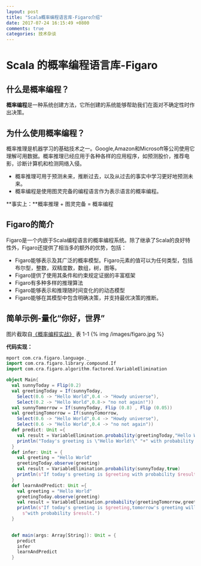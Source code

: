 ```yaml
---
layout: post
title: "Scala概率编程语言库-Figaro介绍"
date: 2017-07-24 16:15:49 +0800
comments: true
categories: 技术杂谈
---
```

# Scala 的概率编程语言库-Figaro

## 什么是概率编程？

**概率编程**是一种系统创建方法，它所创建的系统能够帮助我们在面对不确定性时作出决策。

## 为什么使用概率编程？

概率推理是机器学习的基础技术之一。Google,Amazon和Microsoft等公司使用它理解可用数据。概率推理已经应用于各种各样的应用程序，如预测股价，推荐电影，诊断计算机和检测网络入侵。

+ 概率推理可用于预测未来，推断过去，以及从过去的事实中学习更好地预测未来。
+ 概率编程是使用图灵完备的编程语言作为表示语言的概率编程。


**事实上：**概率推理 + 图灵完备 = 概率编程

## Figaro的简介

Figaro是一个内嵌于Scala编程语言的概率编程系统。除了继承了Scala的良好特性外，Figaro还提供了相当多的额外的优势，包括：

+ Figaro能够表示及其广泛的概率模型。Figaro元素的值可以为任何类型，包括布尔型，整数，双精度数，数组，树，图等。
+ Figaro提供了使用其条件和约束规定证据的丰富框架
+ Figaro有多种多样的推理算法
+ Figaro能够表示和推理随时间变化的的动态模型
+ Figaro能够在其模型中包含明确决策，并支持最优决策的推断。

## 简单示例-量化“你好，世界”

图片截取自[《概率编程实战》](http://www.epubit.com.cn/book/details/4366) 表 1-1
{% img /images/figaro.jpg %}

**代码实现：**
```scala
mport com.cra.figaro.language._
import com.cra.figaro.library.compound.If
import com.cra.figaro.algorithm.factored.VariableElimination

object Main{
  val sunnyToday = Flip(0.2)
  val greetingToday = If(sunnyToday,
    Select(0.6 -> "Hello World",0.4 -> "Howdy universe"),
    Select(0.2 -> "Hello World",0.8-> "no not again!"))
  val sunnyTomorrow = If(sunnyToday, Flip (0.8) , Flip (0.05))
  val greetingTomorrow = If(sunnyTomorrow,
    Select(0.6 -> "Hello World",0.4 -> "Howdy universe"),
    Select(0.6 -> "Hello World",0.4 -> "no not again"))
  def predict: Unit ={
    val result = VariableElimination.probability(greetingToday,"Hello World")
    println("Today's greeting is \"Hello World!\" "+" with probability "+ result +".")
  }
  def infer: Unit = {
    val greeting = "Hello World"
    greetingToday.observe(greeting)
    val result = VariableElimination.probability(sunnyToday,true)
    println(s"If today's greeting is $greeting with probability $result.")
  }
  def learnAndPredict: Unit ={
    val greeting = "Hello World"
    greetingToday.observe(greeting)
    val result = VariableElimination.probability(greetingTomorrow,greeting)
    println(s"If today's greeting is $greeting,tomorrow's greeting will be $greeting\n" +
      s"with probability $result.")
  }
 

  def main(args: Array[String]): Unit = {
    predict
    infer
    learnAndPredict
  }
```
